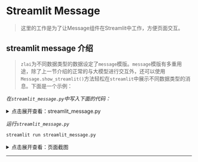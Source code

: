 # Streamlit Message

> 这里的工作是为了让Message组件在Streamlit中工作，方便页面交互。

## streamlit message 介绍

> `zlai`为不同数据类型的数据设定了`message`模版。`message`模版有多重用途，除了上一节介绍的正常的与大模型进行交互外，还可以使用`Message.show_streamlit()`方法轻松在`streamlit`中展示不同数据类型的消息。下面是一个示例：

*在`streamlit_message.py`中写入下面的代码：*

<details>
    <summary>点击展开查看：streamlit_message.py</summary>

```python
import random
import pandas as pd
from zlai.types.messages import *
from pyecharts.charts import Bar
from pyecharts.faker import Faker
from pyecharts import options as opts
from pyecharts.globals import ThemeType
from zlai.types.function_call import *
from zlai.streamlit import avatar_mapping


image_url = "https://pics7.baidu.com/feed/e1fe9925bc315c601ae44d2fa329e7184854771b.jpeg"
audio_path = "./audio.wav"
chart = Bar(init_opts=opts.InitOpts(width="640px", height="300px", theme=ThemeType.MACARONS))\
    .add_xaxis(Faker.choose())\
    .add_yaxis("商家A", Faker.values())\
    .add_yaxis("商家B", Faker.values())\
    .set_global_opts(
        title_opts={"text": "Bar-通过 dict 进行配置", "subtext": "我也是通过 dict 进行配置的"}
    ).render_embed()

table = pd.DataFrame(
    {
        "name": ["Roadmap", "Extras", "Issues"],
        "url": ["https://roadmap.streamlit.app", "https://extras.streamlit.app",
                "https://issues.streamlit.app"],
        "stars": [random.randint(0, 1000) for _ in range(3)],
        "views_history": [[random.randint(0, 5000) for _ in range(30)] for _ in range(3)],
    }
)
tools_message = ChatCompletionMessage(
    role="assistant",
    content=None,
    tool_calls=[ChatCompletionMessageToolCall(
        id="test",
        function=Function(arguments="{'a': 'v'}", name="test"),
        type="function",
    )],
)
observation_message = ObservationMessage(content={"a":"v"})

messages = [
    SystemMessage(content="This is system message."),
    UserMessage(content="Hello 👋."),
    AssistantMessage(content="Hi there! How can I help you today?"),
    ImageMessage(content="介绍一下这个图片", images_url=[image_url]),
    AudioMessage(role="assistant", content="这是我唱的歌", audios_path=[audio_path]),
    ChartMessage(content="这是我的图表", charts=[chart]),
    TableMessage(content="这是表格", tables=[table]),
    tools_message.to_message(),
    observation_message.to_message(),
]

import streamlit as st

for message in messages:
    with st.chat_message(message.role, avatar=avatar_mapping.get(message.role, "🤖")):
        message.show_streamlit()
```

</details>

*运行`streamlit_message.py`*

```bash
streamlit run streamlit_message.py
```

<details>
    <summary>点击展开查看：页面截图</summary>

<center>
<img src="img/message/streamlit-message-01.png" width="680px">
</center>

<center>
<img src="img/message/streamlit-message-02.png" width="680px">
</center>

</details>

-----
